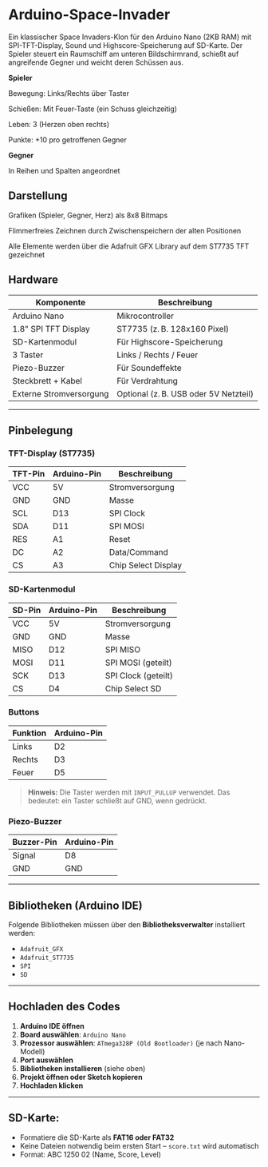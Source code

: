 # Arduino-Space-Invader

Ein klassischer Space Invaders-Klon für den Arduino Nano (2KB RAM) mit SPI-TFT-Display, Sound und Highscore-Speicherung auf SD-Karte.
Der Spieler steuert ein Raumschiff am unteren Bildschirmrand, schießt auf angreifende Gegner und weicht deren Schüssen aus.

**Spieler**

Bewegung: Links/Rechts über Taster

Schießen: Mit Feuer-Taste (ein Schuss gleichzeitig)

Leben: 3 (Herzen oben rechts)

Punkte: +10 pro getroffenen Gegner

**Gegner**

In Reihen und Spalten angeordnet

## Darstellung

Grafiken (Spieler, Gegner, Herz) als 8x8 Bitmaps

Flimmerfreies Zeichnen durch Zwischenspeichern der alten Positionen

Alle Elemente werden über die Adafruit GFX Library auf dem ST7735 TFT gezeichnet

## Hardware

| Komponente               | Beschreibung                             |
|--------------------------|------------------------------------------|
| Arduino Nano             | Mikrocontroller                          |
| 1.8" SPI TFT Display     | ST7735 (z. B. 128x160 Pixel)             |
| SD-Kartenmodul           | Für Highscore-Speicherung                |
| 3 Taster                 | Links / Rechts / Feuer                   |
| Piezo-Buzzer             | Für Soundeffekte                         |
| Steckbrett + Kabel       | Für Verdrahtung                          |
| Externe Stromversorgung  | Optional (z. B. USB oder 5V Netzteil)    |

---

## Pinbelegung

### TFT-Display (ST7735)

| TFT-Pin | Arduino-Pin | Beschreibung         |
|---------|-------------|----------------------|
| VCC     | 5V          | Stromversorgung      |
| GND     | GND         | Masse                |
| SCL     | D13         | SPI Clock            |
| SDA     | D11         | SPI MOSI             |
| RES     | A1          | Reset                |
| DC      | A2          | Data/Command         |
| CS      | A3          | Chip Select Display  |

### SD-Kartenmodul

| SD-Pin  | Arduino-Pin | Beschreibung         |
|---------|-------------|----------------------|
| VCC     | 5V          | Stromversorgung      |
| GND     | GND         | Masse                |
| MISO    | D12         | SPI MISO             |
| MOSI    | D11         | SPI MOSI (geteilt)   |
| SCK     | D13         | SPI Clock (geteilt)  |
| CS      | D4          | Chip Select SD       |

### Buttons

| Funktion | Arduino-Pin |
|----------|-------------|
| Links    | D2          |
| Rechts   | D3          |
| Feuer    | D5          |

> **Hinweis:** Die Taster werden mit `INPUT_PULLUP` verwendet. Das bedeutet: ein Taster schließt auf GND, wenn gedrückt.

### Piezo-Buzzer

| Buzzer-Pin | Arduino-Pin |
|------------|-------------|
| Signal     | D8          |
| GND        | GND         |

---

## Bibliotheken (Arduino IDE)

Folgende Bibliotheken müssen über den **Bibliotheksverwalter** installiert werden:

- `Adafruit_GFX`
- `Adafruit_ST7735`
- `SPI`
- `SD`

---

## Hochladen des Codes

1. **Arduino IDE öffnen**
2. **Board auswählen**: `Arduino Nano`
3. **Prozessor auswählen**: `ATmega328P (Old Bootloader)` (je nach Nano-Modell)
4. **Port auswählen**
5. **Bibliotheken installieren** (siehe oben)
6. **Projekt öffnen oder Sketch kopieren**
7. **Hochladen klicken**

---

## SD-Karte:

- Formatiere die SD-Karte als **FAT16 oder FAT32**
- Keine Dateien notwendig beim ersten Start – `score.txt` wird automatisch
- Format: ABC 1250 02 (Name, Score, Level)
  
